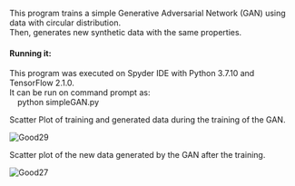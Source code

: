 This program trains a simple Generative Adversarial Network (GAN) using data with circular distribution.    
Then, generates new synthetic data with the same properties.    

#### Running it:
This program was executed on Spyder IDE with Python 3.7.10 and TensorFlow 2.1.0.  
It can be run on command prompt as:  
&emsp;python simpleGAN.py
  

Scatter Plot of training and generated data during the training of the GAN.

![Good29](https://user-images.githubusercontent.com/17172345/145728167-e71feab6-68dc-4f9b-8c1e-b5069e63e112.png)





Scatter plot of the new data generated by the GAN after the training.

![Good27](https://user-images.githubusercontent.com/17172345/145728200-19dde05d-cac4-4640-9581-f6f4867cf0d1.png)

